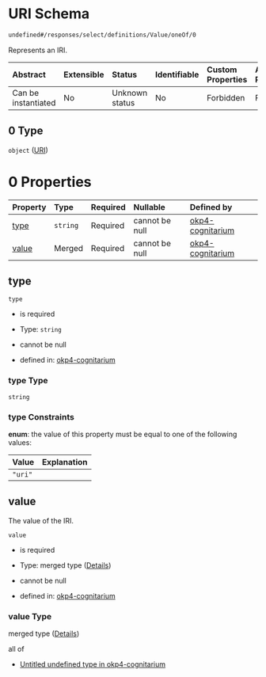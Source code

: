 # URI Schema

```txt
undefined#/responses/select/definitions/Value/oneOf/0
```

Represents an IRI.

| Abstract            | Extensible | Status         | Identifiable | Custom Properties | Additional Properties | Access Restrictions | Defined In                                                                     |
| :------------------ | :--------- | :------------- | :----------- | :---------------- | :-------------------- | :------------------ | :----------------------------------------------------------------------------- |
| Can be instantiated | No         | Unknown status | No           | Forbidden         | Forbidden             | none                | [okp4-cognitarium.json\*](schema/okp4-cognitarium.json "open original schema") |

## 0 Type

`object` ([URI](okp4-cognitarium-responses-selectresponse-definitions-value-oneof-uri.md))

# 0 Properties

| Property        | Type     | Required | Nullable       | Defined by                                                                                                                                                                             |
| :-------------- | :------- | :------- | :------------- | :------------------------------------------------------------------------------------------------------------------------------------------------------------------------------------- |
| [type](#type)   | `string` | Required | cannot be null | [okp4-cognitarium](okp4-cognitarium-responses-selectresponse-definitions-value-oneof-uri-properties-type.md "undefined#/responses/select/definitions/Value/oneOf/0/properties/type")   |
| [value](#value) | Merged   | Required | cannot be null | [okp4-cognitarium](okp4-cognitarium-responses-selectresponse-definitions-value-oneof-uri-properties-value.md "undefined#/responses/select/definitions/Value/oneOf/0/properties/value") |

## type

`type`

* is required

* Type: `string`

* cannot be null

* defined in: [okp4-cognitarium](okp4-cognitarium-responses-selectresponse-definitions-value-oneof-uri-properties-type.md "undefined#/responses/select/definitions/Value/oneOf/0/properties/type")

### type Type

`string`

### type Constraints

**enum**: the value of this property must be equal to one of the following values:

| Value   | Explanation |
| :------ | :---------- |
| `"uri"` |             |

## value

The value of the IRI.

`value`

* is required

* Type: merged type ([Details](okp4-cognitarium-responses-selectresponse-definitions-value-oneof-uri-properties-value.md))

* cannot be null

* defined in: [okp4-cognitarium](okp4-cognitarium-responses-selectresponse-definitions-value-oneof-uri-properties-value.md "undefined#/responses/select/definitions/Value/oneOf/0/properties/value")

### value Type

merged type ([Details](okp4-cognitarium-responses-selectresponse-definitions-value-oneof-uri-properties-value.md))

all of

* [Untitled undefined type in okp4-cognitarium](okp4-cognitarium-responses-selectresponse-definitions-value-oneof-uri-properties-value-allof-0.md "check type definition")

